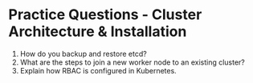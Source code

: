 # Practice Questions - Cluster Architecture & Installation

1. How do you backup and restore etcd?
2. What are the steps to join a new worker node to an existing cluster?
3. Explain how RBAC is configured in Kubernetes.
